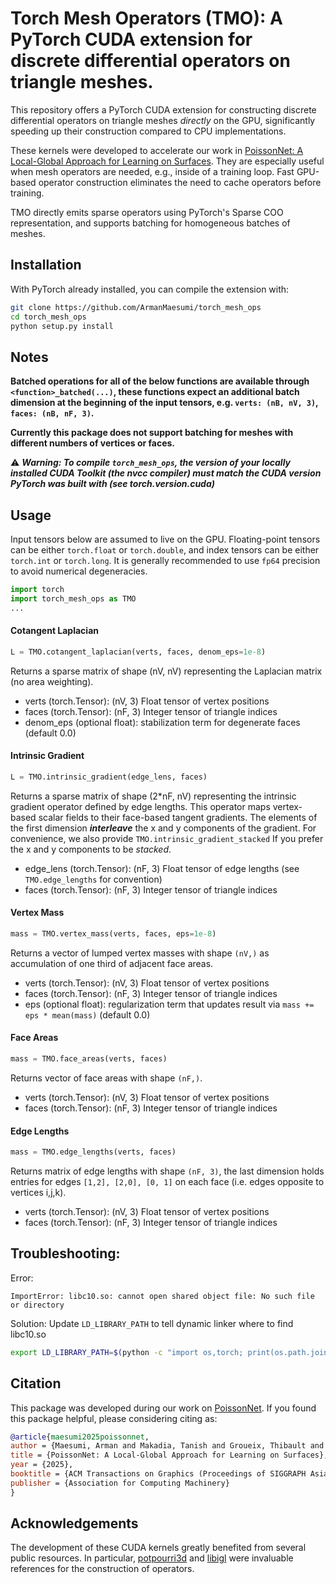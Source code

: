 # Torch Mesh Operators (TMO): A PyTorch CUDA extension for discrete differential operators on triangle meshes.
This repository offers a PyTorch CUDA extension for constructing discrete differential operators on triangle meshes *directly* on the GPU, significantly speeding up their construction compared to CPU implementations.

These kernels were developed to accelerate our work in [PoissonNet: A Local-Global Approach for Learning on Surfaces](https://github.com/ArmanMaesumi/poissonnet). They are especially useful when mesh operators are needed, e.g., inside of a training loop. Fast GPU-based operator construction eliminates the need to cache operators before training. 

TMO directly emits sparse operators using PyTorch's Sparse COO representation, and supports batching for homogeneous batches of meshes.

## Installation
With PyTorch already installed, you can compile the extension with:
```bash
git clone https://github.com/ArmanMaesumi/torch_mesh_ops
cd torch_mesh_ops
python setup.py install
```

## Notes

**Batched operations for all of the below functions are available through `<function>_batched(...)`, these functions expect an additional batch dimension at the beginning of the input tensors, e.g. `verts: (nB, nV, 3)`, `faces: (nB, nF, 3)`.**

**Currently this package does not support batching for meshes with different numbers of vertices or faces.**

⚠️  ***Warning: To compile `torch_mesh_ops`, the version of your locally installed CUDA Toolkit (the nvcc compiler) must match the CUDA version PyTorch was built with (see torch.version.cuda)***

## Usage
Input tensors below are assumed to live on the GPU. Floating-point tensors can be either `torch.float` or `torch.double`, and index tensors can be either `torch.int` or `torch.long`. It is generally recommended to use `fp64` precision to avoid numerical degeneracies.

```python
import torch
import torch_mesh_ops as TMO
...
```

#### Cotangent Laplacian
```python
L = TMO.cotangent_laplacian(verts, faces, denom_eps=1e-8)
```
Returns a sparse matrix of shape (nV, nV) representing the Laplacian matrix (no area weighting).

- verts (torch.Tensor): (nV, 3) Float tensor of vertex positions
- faces (torch.Tensor): (nF, 3) Integer tensor of triangle indices
- denom_eps (optional float): stabilization term for degenerate faces (default 0.0)

#### Intrinsic Gradient
```python
L = TMO.intrinsic_gradient(edge_lens, faces)
```
Returns a sparse matrix of shape (2*nF, nV) representing the intrinsic gradient operator defined by edge lengths. This operator maps vertex-based scalar fields to their face-based tangent gradients. The elements of the first dimension ***interleave*** the x and y components of the gradient. For convenience, we also provide `TMO.intrinsic_gradient_stacked` If you prefer the x and y components to be *stacked*.

- edge_lens (torch.Tensor): (nF, 3) Float tensor of edge lengths (see `TMO.edge_lengths` for convention)
- faces (torch.Tensor): (nF, 3) Integer tensor of triangle indices

#### Vertex Mass
```python
mass = TMO.vertex_mass(verts, faces, eps=1e-8)
```
Returns a vector of lumped vertex masses with shape `(nV,)` as accumulation of one third of adjacent face areas.

- verts (torch.Tensor): (nV, 3) Float tensor of vertex positions
- faces (torch.Tensor): (nF, 3) Integer tensor of triangle indices
- eps (optional float): regularization term that updates result via `mass += eps * mean(mass)` (default 0.0)

#### Face Areas
```python
mass = TMO.face_areas(verts, faces)
```
Returns vector of face areas with shape `(nF,)`.

- verts (torch.Tensor): (nV, 3) Float tensor of vertex positions
- faces (torch.Tensor): (nF, 3) Integer tensor of triangle indices

#### Edge Lengths
```python
mass = TMO.edge_lengths(verts, faces)
```
Returns matrix of edge lengths with shape `(nF, 3)`, the last dimension holds entries for edges `[1,2], [2,0], [0, 1]` on each face (i.e. edges opposite to vertices i,j,k).

- verts (torch.Tensor): (nV, 3) Float tensor of vertex positions
- faces (torch.Tensor): (nF, 3) Integer tensor of triangle indices

## Troubleshooting:
Error:
```
ImportError: libc10.so: cannot open shared object file: No such file or directory
```
Solution: Update `LD_LIBRARY_PATH` to tell dynamic linker where to find libc10.so
```bash
export LD_LIBRARY_PATH=$(python -c "import os,torch; print(os.path.join(os.path.dirname(torch.__file__), 'lib'))"):$LD_LIBRARY_PATH
```

## Citation
This package was developed during our work on [PoissonNet](https://github.com/poissonnet). If you found this package helpful, please considering citing as:
```bibtex
@article{maesumi2025poissonnet,
author = {Maesumi, Arman and Makadia, Tanish and Groueix, Thibault and Kim, Vladimir G. and Ritchie, Daniel and Aigerman, Noam},
title = {PoissonNet: A Local-Global Approach for Learning on Surfaces},
year = {2025},
booktitle = {ACM Transactions on Graphics (Proceedings of SIGGRAPH Asia 2025)},
publisher = {Association for Computing Machinery}
}
```

## Acknowledgements

The development of these CUDA kernels greatly benefited from several public resources. In particular, [potpourri3d](https://github.com/nmwsharp/potpourri3d) and [libigl](https://github.com/libigl/libigl) were invaluable references for the construction of operators.

